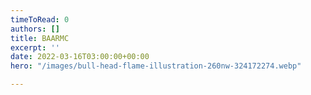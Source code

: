 ```yaml
---
timeToRead: 0
authors: []
title: BAARMC
excerpt: ''
date: 2022-03-16T03:00:00+00:00
hero: "/images/bull-head-flame-illustration-260nw-324172274.webp"

---
```

